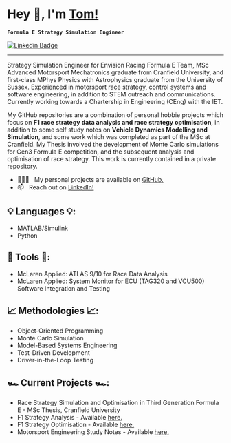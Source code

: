 # Hey 👋, I'm [Tom!](https://github.com/TomWebster98)
**`Formula E Strategy Simulation Engineer`**

[![Linkedin Badge](https://img.shields.io/badge/-LinkedIn-blue?style=flat&logo=Linkedin&logoColor=white&link=https://www.linkedin.com/in/tom-webster98/)](https://www.linkedin.com/in/tom-webster98/)

-----------------------------------

Strategy Simulation Engineer for Envision Racing Formula E Team, MSc Advanced Motorsport Mechatronics graduate from Cranfield University, and first-class MPhys Physics with Astrophysics graduate from the University of Sussex. Experienced in motorsport race strategy, control systems and software engineering, in addition to STEM outreach and communications. Currently working towards a Chartership in Engineering (CEng) with the IET.

My GitHub repositories are a combination of personal hobbie projects which focus on **F1 race strategy data analysis and race strategy optimisation**, in addition to some self study notes on **Vehicle Dynamics Modelling and Simulation**, and some work which was completed as part of the MSc at Cranfield. My Thesis involved the development of Monte Carlo simulations for Gen3 Formula E competition, and the subsequent analysis and optimisation of race strategy. This work is currently contained in a private repository.

- 👨🏻‍💻 &nbsp; My personal projects are available on [GitHub.](https://github.com/TomWebster98?tab=repositories)
- 📫 &nbsp; Reach out on [LinkedIn!](https://www.linkedin.com/in/tom-webster98/)

## 💡 Languages 💡:
- MATLAB/Simulink
- Python

## 🔨 Tools 🔨:
- McLaren Applied: ATLAS 9/10 for Race Data Analysis
- McLaren Applied: System Monitor for ECU (TAG320 and VCU500) Software Integration and Testing

## 📈 Methodologies 📈:
- Object-Oriented Programming
- Monte Carlo Simulation
- Model-Based Systems Engineering
- Test-Driven Development
- Driver-in-the-Loop Testing

## 🏎️ Current Projects 🏎️:
- Race Strategy Simulation and Optimisation in Third Generation Formula E - MSc Thesis, Cranfield University
- F1 Strategy Analysis - Available [here.](https://github.com/TomWebster98/Race-Strategy-Analysis)
- F1 Strategy Optimisation - Available [here.](https://github.com/TomWebster98/Race-Strategy-Modelling)
- Motorsport Engineering Study Notes - Available [here.](https://github.com/TomWebster98/Motorsport-Engineering-Notes)

